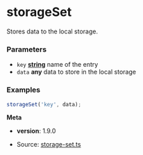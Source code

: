 <!-- Generated by documentation.js. Update this documentation by updating the source code. -->

# storageSet

Stores data to the local storage.

### Parameters

*   `key` **[string][1]** name of the entry
*   `data` **any** data to store in the local storage

### Examples

```javascript
storageSet('key', data);
```

**Meta**

*   **version**: 1.9.0

[1]: https://developer.mozilla.org/docs/Web/JavaScript/Reference/Global_Objects/String


* Source: [storage-set.ts](https://github.com/iamdevlinph/common-utils-pkg/blob/main/src/storage-set/storage-set.ts#L15-L16)